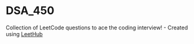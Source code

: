 # DSA_450
Collection of LeetCode questions to ace the coding interview! - Created using [LeetHub](https://github.com/QasimWani/LeetHub)

